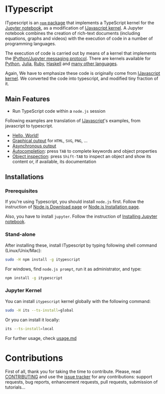 # ITypescript

ITypescript is an [`npm` package](https://www.npmjs.com/) that implements a
TypeScript kernel for the [Jupyter notebook](http://jupyter.org/), as a modification of
[IJavascript kernel](http://n-riesco.github.io/ijavascript). A Jupyter
notebook combines the creation of rich-text documents (including equations,
graphs and videos) with the execution of code in a number of programming
languages.

The execution of code is carried out by means of a kernel that implements the
[IPython/Jupyter messaging
protocol](http://jupyter-client.readthedocs.io/en/latest/messaging.html).
There are kernels available for [Python](http://ipython.org/notebook.html),
[Julia](https://github.com/JuliaLang/IJulia.jl),
[Ruby](https://github.com/minad/iruby),
[Haskell](https://github.com/gibiansky/IHaskell) and [many
other languages](https://github.com/ipython/ipython/wiki/IPython-kernels-for-other-languages).

Again, We have to emphasize these code is originally come from [IJavascript kernel](http://n-riesco.github.io/ijavascript). 
We converted the code into typescript, and modified tiny fraction of it.

## Main Features

- Run TypeScript code within a `node.js` session

Following examples are translation of [IJavascript](http://n-riesco.github.io/ijavascript)'s
examples, from javascript to typescript.

- [Hello, World!](http://nearbydelta.github.io/itypescript/doc/hello.ipynb.html)
- [Graphical
  output](http://nearbydelta.github.io/itypescript/doc/graphics.ipynb.html) for
  `HTML`, `SVG`, `PNG`, ...
- [Asynchronous
  output](http://nearbydelta.github.io/itypescript/doc/async.ipynb.html)
- [Autocompletion](http://nearbydelta.github.io/itypescript/doc/Completion.Inspection.ipynb.html):
  press `TAB` to complete keywords and object properties
- [Object
  inspection](http://nearbydelta.github.io/itypescript/doc/Completion.Inspection.ipynb.html): press
  `Shift-TAB` to inspect an object and show its content or, if available, its
  documentation

## Installations

### Prerequisites
If you're using Typescript, you should install `node.js` first.
Follow the instruction of [Node.js Download page](https://nodejs.org/en/download/) or
[Node.js Installation page](https://nodejs.org/en/download/package-manager/).

Also, you have to install `jupyter`. Follow the instruction of
[Installing Jupyter notebook](http://jupyter.readthedocs.io/en/latest/install.html).

### Stand-alone
After installing these, install ITypescript by typing following shell command (Linux/Unix/Mac):
```sh
sudo -H npm install -g itypescript
```
For windows, find `node.js prompt`, run it as administrator, and type:
```sh
npm install -g itypescript
```

### Jupyter Kernel
You can install `itypescript` kernel globally with the following command:
```sh
sudo -H its --ts-install=global
```
Or you can install it locally:
```sh
its --ts-install=local
```

For further usage, check [usage.md](https://github.com/nearbydelta/itypescript/blob/master/doc/usage.md)

# Contributions

First of all, thank you for taking the time to contribute. Please, read
[CONTRIBUTING](http://github.com/nearbydelta/itypescript/blob/master/CONTRIBUTING.md) and use
the [issue tracker](http://github.com/nearbydelta/itypescript/issues) for any
contributions: support requests, bug reports, enhancement requests, pull
requests, submission of tutorials...
